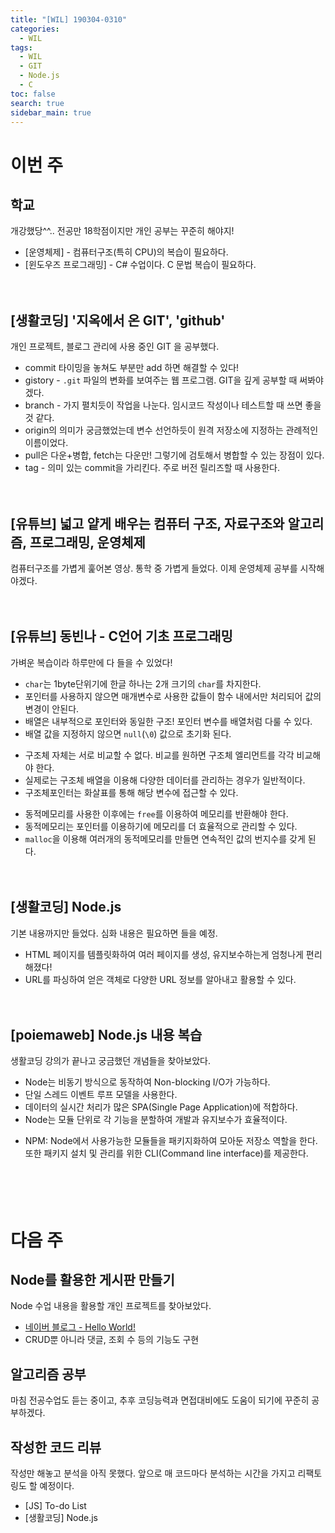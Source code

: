 ```yaml
---
title: "[WIL] 190304-0310"
categories: 
  - WIL
tags: 
  - WIL
  - GIT
  - Node.js
  - C
toc: false
search: true
sidebar_main: true
---
```


# 이번 주

## 학교
개강했당^^.. 전공만 18학점이지만 개인 공부는 꾸준히 해야지!

- [운영체제] - 컴퓨터구조(특히 CPU)의 복습이 필요하다.
- [윈도우즈 프로그래밍] - C# 수업이다. C 문법 복습이 필요하다.
<br><br><br>


## [생활코딩] '지옥에서 온 GIT', 'github'
개인 프로젝트, 블로그 관리에 사용 중인 GIT 을 공부했다.

* commit 타이밍을 놓쳐도 부분만 add 하면 해결할 수 있다!
* gistory - `.git` 파일의 변화를 보여주는 웹 프로그램. GIT을 깊게 공부할 때 써봐야겠다.
* branch - 가지 펼치듯이 작업을 나눈다. 임시코드 작성이나 테스트할 때 쓰면 좋을 것 같다.
* origin의 의미가 궁금했었는데 변수 선언하듯이 원격 저장소에 지정하는 관례적인 이름이었다.
* pull은 다운+병합, fetch는 다운만! 그렇기에 검토해서 병합할 수 있는 장점이 있다.
* tag - 의미 있는 commit을 가리킨다. 주로 버전 릴리즈할 때 사용한다.
<br><br><br>


## [유튜브] 넓고 얕게 배우는 컴퓨터 구조, 자료구조와 알고리즘, 프로그래밍, 운영체제
컴퓨터구조를 가볍게 훑어본 영상. 통학 중 가볍게 들었다. 이제 운영체제 공부를 시작해야겠다.
<br><br><br>


## [유튜브] 동빈나 - C언어 기초 프로그래밍
가벼운 복습이라 하루만에 다 들을 수 있었다!

* `char`는 1byte단위기에 한글 하나는 2개 크기의 `char`를 차지한다.
* 포인터를 사용하지 않으면 매개변수로 사용한 값들이 함수 내에서만 처리되어 값의 변경이 안된다.
* 배열은 내부적으로 포인터와 동일한 구조! 포인터 변수를 배열처럼 다룰 수 있다.
* 배열 값을 지정하지 않으면 `null`(`\0`) 값으로 초기화 된다.

- 구조체 자체는 서로 비교할 수 없다. 비교를 원하면 구조체 엘리먼트를 각각 비교해야 한다.
- 실제로는 구조체 배열을 이용해 다양한 데이터를 관리하는 경우가 일반적이다.
- 구조체포인터는 화살표를 통해 해당 변수에 접근할 수 있다.

* 동적메모리를 사용한 이후에는 `free`를 이용하여 메모리를 반환해야 한다.
* 동적메모리는 포인터를 이용하기에 메모리를 더 효율적으로 관리할 수 있다.
* `malloc`을 이용해 여러개의 동적메모리를 만들면 연속적인 값의 번지수를 갖게 된다.
<br><br><br>


## [생활코딩] Node.js
기본 내용까지만 들었다. 심화 내용은 필요하면 들을 예정.

* HTML 페이지를 템플릿화하여 여러 페이지를 생성, 유지보수하는게 엄청나게 편리해졌다!
* URL를 파싱하여 얻은 객체로 다양한 URL 정보를 알아내고 활용할 수 있다.
<br><br><br>

## [poiemaweb] Node.js 내용 복습
생활코딩 강의가 끝나고 궁금했던 개념들을 찾아보았다.

* Node는 비동기 방식으로 동작하여 Non-blocking I/O가 가능하다.
* 단일 스레드 이벤트 루프 모델을 사용한다.
* 데이터의 실시간 처리가 많은 SPA(Single Page Application)에 적합하다.
* Node는 모듈 단위로 각 기능을 분할하여 개발과 유지보수가 효율적이다.
- NPM: Node에서 사용가능한 모듈들을 패키지화하여 모아둔 저장소 역할을 한다.  
또한 패키지 설치 및 관리를 위한 CLI(Command line interface)를 제공한다.
<br><br><br><br><br>


# 다음 주

## Node를 활용한 게시판 만들기
Node 수업 내용을 활용할 개인 프로젝트를 찾아보았다.

* [네이버 블로그 - Hello World!](https://blog.naver.com/azure0777/220764784580)
* CRUD뿐 아니라 댓글, 조회 수 등의 기능도 구현

## 알고리즘 공부
마침 전공수업도 듣는 중이고, 추후 코딩능력과 면접대비에도 도움이 되기에 꾸준히 공부하겠다.

## 작성한 코드 리뷰
작성만 해놓고 분석을 아직 못했다. 앞으로 매 코드마다 분석하는 시간을 가지고 리팩토링도 할 예정이다.

* [JS] To-do List
* [생활코딩] Node.js